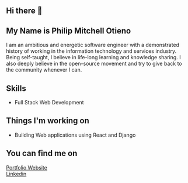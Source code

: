 ## Hi there 👋

## My Name is Philip Mitchell Otieno

I am an ambitious and energetic software engineer with a demonstrated history of working in the information technology and services industry.
Being self-taught, I believe in life-long learning and knowledge sharing. I also deeply believe in the open-source movement and try to give back to the community whenever I can.

## Skills
* Full Stack Web Development

## Things I'm working on
* Building Web applications using React and Django

## You can find me on
[Portfolio Website](https://philipotieno.github.io/)<br>
[Linkedin](https://www.linkedin.com/in/philipotieno/)<br>
